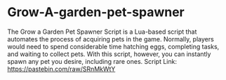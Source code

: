 # Grow-A-garden-pet-spawner
The Grow a Garden Pet Spawner Script is a Lua-based script that automates the process of acquiring pets in the game. Normally, players would need to spend considerable time hatching eggs, completing tasks, and waiting to collect pets. With this script, however, you can instantly spawn any pet you desire, including rare ones.
Script Link: https://pastebin.com/raw/SRnMkWtY
